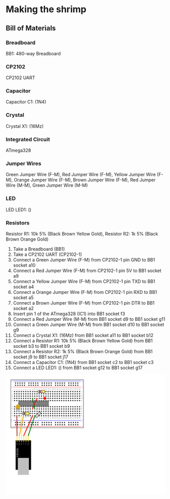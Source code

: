 

# Making the shrimp



## Bill of Materials



### Breadboard



BB1: 480-way Breadboard



### CP2102



CP2102 UART



### Capacitor



Capacitor C1: (1N4)



### Crystal



Crystal X1: (16Mz)



### Integrated Circuit



ATmega328



### Jumper Wires



Green Jumper Wire (F-M), Red Jumper Wire (F-M), Yellow Jumper Wire (F-M), Orange Jumper Wire (F-M), Brown Jumper Wire (F-M), Red Jumper Wire (M-M), Green Jumper Wire (M-M)



### LED



LED LED1: ()



### Resistors



Resistor R1: 10k 5% (Black Brown Yellow Gold), Resistor R2: 1k 5% (Black Brown Orange Gold)

1. Take a Breadboard (BB1)
1. Take a CP2102 UART (CP2102-1)
1. Connect a Green Jumper Wire (F-M) from CP2102-1 pin GND to BB1 socket a10
1. Connect a Red Jumper Wire (F-M) from CP2102-1 pin 5V to BB1 socket a9
1. Connect a Yellow Jumper Wire (F-M) from CP2102-1 pin TXD to BB1 socket a4
1. Connect a Orange Jumper Wire (F-M) from CP2102-1 pin RXD to BB1 socket a5
1. Connect a Brown Jumper Wire (F-M) from CP2102-1 pin DTR to BB1 socket a2
1. Insert pin 1 of the ATmega328 (IC1) into BB1 socket f3
1. Connect a Red Jumper Wire (M-M) from BB1 socket d9 to BB1 socket g11
1. Connect a Green Jumper Wire (M-M) from BB1 socket d10 to BB1 socket g9
1. Connect a Crystal X1: (16Mz) from BB1 socket a11 to BB1 socket b12
1. Connect a Resistor R1: 10k 5% (Black Brown Yellow Gold) from BB1 socket b3 to BB1 socket b9
1. Connect a Resistor R2: 1k 5% (Black Brown Orange Gold) from BB1 socket j9 to BB1 socket j17
1. Connect a Capacitor C1: (1N4) from BB1 socket c2 to BB1 socket c3
1. Connect a LED LED1: () from BB1 socket g12 to BB1 socket g17


![Making the shrimp](manuscript/images/shrimping.svg)

